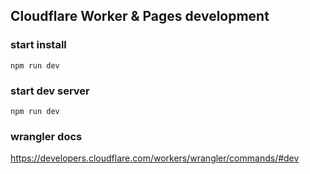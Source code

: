 ## Cloudflare Worker & Pages development 

### start install 
```
npm run dev
```

### start dev server
```
npm run dev
```

### wrangler docs
https://developers.cloudflare.com/workers/wrangler/commands/#dev
